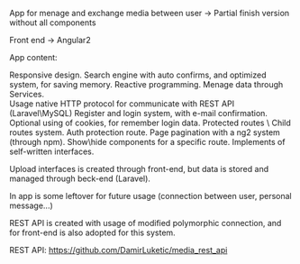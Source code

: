 App for menage and exchange media between user -> Partial finish version without all components

Front end -> Angular2
 
 App content:
 
 Responsive design.
 Search engine with auto confirms, and optimized system, for saving memory.
 Reactive programming.
 Menage data through Services.   
 Usage native HTTP protocol for communicate with REST API (Laravel\MySQL) 
 Register and login system, with e-mail confirmation.
 Optional using of cookies, for remember login data.
 Protected routes \ Child routes system.
 Auth protection route.
 Page pagination with a ng2 system (through npm).
 Show\hide components for a specific route.
 Implements of self-written interfaces.
 
 Upload interfaces is created through front-end, but data is stored and managed through beck-end (Laravel).
 
 In app is some leftover for future usage (connection between user, personal message...)
 
 REST API is created with usage of modified polymorphic connection,
 and for front-end is also adopted for this system.
 
 REST API:
 https://github.com/DamirLuketic/media_rest_api